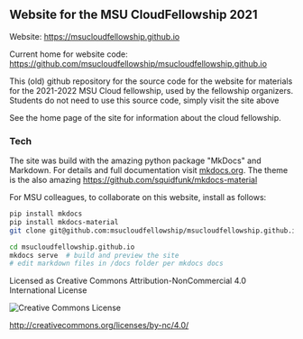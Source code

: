 ## Website for the MSU CloudFellowship 2021

Website: https://msucloudfellowship.github.io

Current home for website code:  https://github.com/msucloudfellowship/msucloudfellowship.github.io

This (old) github repository for the source code for the website for materials for the 2021-2022 MSU Cloud fellowship, used by the fellowship organizers.   Students do not need to use this source code, simply visit the site above

See the home page of the site for information about the cloud fellowship.   


### Tech

The site was build with the amazing python package "MkDocs" and Markdown.   For details and full documentation visit [mkdocs.org](https://www.mkdocs.org).  The theme is the also amazing https://github.com/squidfunk/mkdocs-material

For MSU colleagues, to collaborate on this website, install as follows: 

```sh
pip install mkdocs
pip install mkdocs-material
git clone git@github.com:msucloudfellowship/msucloudfellowship.github.io.git

cd msucloudfellowship.github.io
mkdocs serve  # build and preview the site
# edit markdown files in /docs folder per mkdocs docs

```


Licensed as Creative Commons Attribution-NonCommercial 4.0 International License

![Creative Commons License](https://i.creativecommons.org/l/by-nc/4.0/88x31.png)

http://creativecommons.org/licenses/by-nc/4.0/

